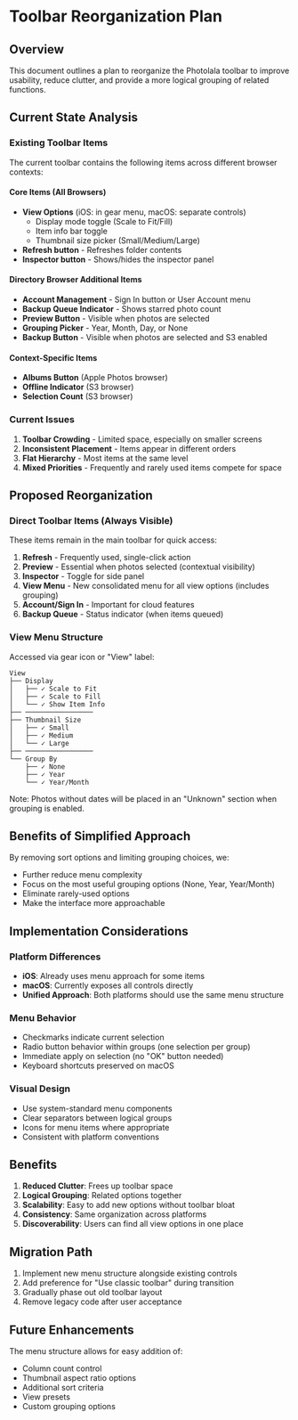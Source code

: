 # Toolbar Reorganization Plan

## Overview

This document outlines a plan to reorganize the Photolala toolbar to improve usability, reduce clutter, and provide a more logical grouping of related functions.

## Current State Analysis

### Existing Toolbar Items

The current toolbar contains the following items across different browser contexts:

#### Core Items (All Browsers)
- **View Options** (iOS: in gear menu, macOS: separate controls)
  - Display mode toggle (Scale to Fit/Fill)
  - Item info bar toggle
  - Thumbnail size picker (Small/Medium/Large)
- **Refresh button** - Refreshes folder contents
- **Inspector button** - Shows/hides the inspector panel

#### Directory Browser Additional Items
- **Account Management** - Sign In button or User Account menu
- **Backup Queue Indicator** - Shows starred photo count
- **Preview Button** - Visible when photos are selected
- **Grouping Picker** - Year, Month, Day, or None
- **Backup Button** - Visible when photos are selected and S3 enabled

#### Context-Specific Items
- **Albums Button** (Apple Photos browser)
- **Offline Indicator** (S3 browser)
- **Selection Count** (S3 browser)

### Current Issues

1. **Toolbar Crowding** - Limited space, especially on smaller screens
2. **Inconsistent Placement** - Items appear in different orders
3. **Flat Hierarchy** - Most items at the same level
4. **Mixed Priorities** - Frequently and rarely used items compete for space

## Proposed Reorganization

### Direct Toolbar Items (Always Visible)

These items remain in the main toolbar for quick access:

1. **Refresh** - Frequently used, single-click action
2. **Preview** - Essential when photos selected (contextual visibility)
3. **Inspector** - Toggle for side panel
4. **View Menu** - New consolidated menu for all view options (includes grouping)
5. **Account/Sign In** - Important for cloud features
6. **Backup Queue** - Status indicator (when items queued)

### View Menu Structure

Accessed via gear icon or "View" label:

```
View
├── Display
│   ├── ✓ Scale to Fit
│   ├── ✓ Scale to Fill
│   └── ✓ Show Item Info
├── ─────────────────
├── Thumbnail Size
│   ├── ✓ Small
│   ├── ✓ Medium
│   └── ✓ Large
├── ─────────────────
└── Group By
    ├── ✓ None
    ├── ✓ Year
    └── ✓ Year/Month
```

Note: Photos without dates will be placed in an "Unknown" section when grouping is enabled.

## Benefits of Simplified Approach

By removing sort options and limiting grouping choices, we:
- Further reduce menu complexity
- Focus on the most useful grouping options (None, Year, Year/Month)
- Eliminate rarely-used options
- Make the interface more approachable

## Implementation Considerations

### Platform Differences

- **iOS**: Already uses menu approach for some items
- **macOS**: Currently exposes all controls directly
- **Unified Approach**: Both platforms should use the same menu structure

### Menu Behavior

- Checkmarks indicate current selection
- Radio button behavior within groups (one selection per group)
- Immediate apply on selection (no "OK" button needed)
- Keyboard shortcuts preserved on macOS

### Visual Design

- Use system-standard menu components
- Clear separators between logical groups
- Icons for menu items where appropriate
- Consistent with platform conventions

## Benefits

1. **Reduced Clutter**: Frees up toolbar space
2. **Logical Grouping**: Related options together
3. **Scalability**: Easy to add new options without toolbar bloat
4. **Consistency**: Same organization across platforms
5. **Discoverability**: Users can find all view options in one place

## Migration Path

1. Implement new menu structure alongside existing controls
2. Add preference for "Use classic toolbar" during transition
3. Gradually phase out old toolbar layout
4. Remove legacy code after user acceptance

## Future Enhancements

The menu structure allows for easy addition of:
- Column count control
- Thumbnail aspect ratio options
- Additional sort criteria
- View presets
- Custom grouping options